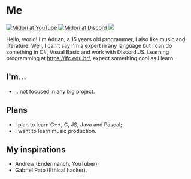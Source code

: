 # Me

<div id="badges">
  <a href="https://www.youtube.com/@adrian_vic">
  <img src="https://img.shields.io/badge/YouTube-black?logo=youtube&logoColor=red&style=flat-square" alt="Midori at YouTube"/>
  </a>
  <a href="discordapp.com/users/681643259764015116">
  <img src="https://img.shields.io/badge/Discord-black?logo=discord&logoColor=blue&style=flat-square" alt="Midori at Discord"/>
  </a>
  <img <img src="https://komarev.com/ghpvc/?username=adrianvic&style=flat-square&color=gray"/>
</div>

Hello, world! I'm Adrian, a 15 years old programmer, I also like music and literature.
Well, I can't say I'm a expert in any language but I can do something in C#, Visual Basic and work with Discord.JS.
Learning programming at https://ifc.edu.br/, expect something cool as I learn.

## I'm...
- ...not focused in any big project.

## Plans
- I plan to learn C++, C, JS, Java and Pascal;
- I want to learn music production.

## My inspirations
- Andrew (Endermanch, YouTuber);
- Gabriel Pato (Ethical hacker).
